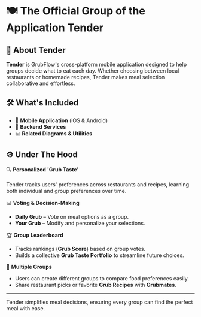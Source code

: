 # 🍽️ The Official Group of the Application **Tender**  

## 📱 About Tender  

**Tender** is GrubFlow's cross-platform mobile application designed to help groups decide what to eat each day. Whether choosing between local restaurants or homemade recipes, Tender makes meal selection collaborative and effortless.  

## 🛠️ What's Included  
  
- 📲 **Mobile Application** (iOS & Android)  
- 🔧 **Backend Services**  
- 📊 **Related Diagrams & Utilities**  

## ⚙️ Under The Hood

🔍 **Personalized 'Grub Taste'**  
<br>
Tender tracks users' preferences across restaurants and recipes, learning both individual and group preferences over time.  

📊 **Voting & Decision-Making**  
- **Daily Grub** – Vote on meal options as a group.  
- **Your Grub** – Modify and personalize your selections.  

🏆 **Group Leaderboard**  
- Tracks rankings (**Grub Score**) based on group votes.  
- Builds a collective **Grub Taste Portfolio** to streamline future choices.  

👥 **Multiple Groups**  
- Users can create different groups to compare food preferences easily.  
- Share restaurant picks or favorite **Grub Recipes** with **Grubmates**.  

---

Tender simplifies meal decisions, ensuring every group can find the perfect meal with ease.
